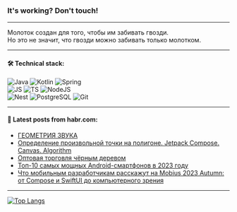 ### It's working? Don't touch!

---
Молоток создан для того, чтобы им забивать гвозди. <br>
Но это не значит, что гвозди можно забивать только молотком.

---

#### 🛠️ Technical stack:

![Java](https://img.shields.io/badge/Java-informational?logo=Oracle&style=flat&logoColor=white&color=FF4500)
![Kotlin](https://img.shields.io/badge/Kotlin-informational?logo=Kotlin&style=flat&logoColor=white&color=774D97)
![Spring](https://img.shields.io/badge/SpringBoot-informational?logo=SpringBoot&style=flat&logoColor=white&color=6DB33F) <br>
![JS](https://img.shields.io/badge/JS-informational?logo=javaScript&style=flat&logoColor=black&color=F7Df1E)
![TS](https://img.shields.io/badge/TypeScript-informational?logo=typeScript&style=flat&logoColor=black&color=0667A8)
![NodeJS](https://img.shields.io/badge/NodeJS-informational?logo=node.js&style=flat&logoColor=white&color=70A760) <br>
![Nest](https://img.shields.io/badge/NestJS-informational?logo=NestJS&style=flat&logoColor=white&color=E0234E)
![PostgreSQL](https://img.shields.io/badge/PostgreSQL-informational?logo=PostgreSQL&style=flat&logoColor=white&color=DAA520)
![Git](https://img.shields.io/badge/Git-informational?logo=git&style=flat&logoColor=white&color=778899)

___

#### 💬 Latest posts from habr.com:

<!-- BLOG-POST-LIST:START -->
- [ГЕОМЕТРИЯ ЗВУКА](https://habr.com/ru/articles/765170/?utm_source=habrahabr&utm_medium=rss&utm_campaign=765170)
- [Определение произвольной точки на полигоне. Jetpack Compose. Canvas. Algorithm](https://habr.com/ru/articles/767390/?utm_source=habrahabr&utm_medium=rss&utm_campaign=767390)
- [Оптовая торговля чёрным деревом](https://habr.com/ru/articles/767326/?utm_source=habrahabr&utm_medium=rss&utm_campaign=767326)
- [Топ-10 самых мощных Android-смартфонов в 2023 году](https://habr.com/ru/companies/ru_mts/articles/767374/?utm_source=habrahabr&utm_medium=rss&utm_campaign=767374)
- [Что мобильным разработчикам расскажут на Mobius 2023 Autumn: от Compose и SwiftUI до компьютерного зрения](https://habr.com/ru/companies/jugru/articles/765850/?utm_source=habrahabr&utm_medium=rss&utm_campaign=765850)
<!-- BLOG-POST-LIST:END -->

---
[![Top Langs](https://github-readme-stats-git-master-advtsetting-gmailcom.vercel.app/api/top-langs/?username=zloylis&langs_count=10&hide_title=false&title_color=e6edf3&size_weight=0.5&count_weight=0.5&layout=compact&hide_border=true&theme=dracula)](https://github.com/zloylis)

<!-- ![GitHub stats](https://github-readme-stats-git-master-advtsetting-gmailcom.vercel.app/api?username=zloylis&show_icons=true&hide_border=true&theme=dracula&hide_title=true&include_all_commits=true&count_private=true&hide=contribs&hide_rank=true) -->
